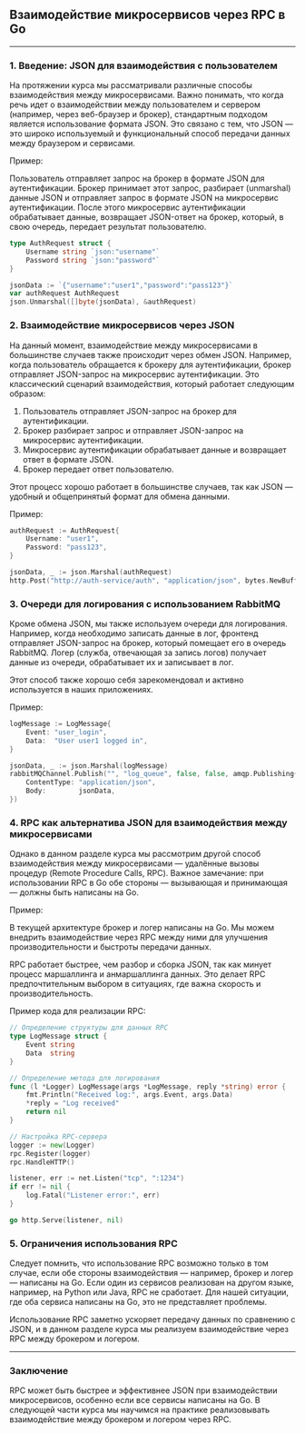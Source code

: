 ## Взаимодействие микросервисов через RPC в Go

---

### 1. **Введение: JSON для взаимодействия с пользователем**

На протяжении курса мы рассматривали различные способы взаимодействия между микросервисами. Важно понимать, что когда речь идет о взаимодействии между пользователем и сервером (например, через веб-браузер и брокер), стандартным подходом является использование формата JSON. Это связано с тем, что JSON — это широко используемый и функциональный способ передачи данных между браузером и сервисами.

Пример:

Пользователь отправляет запрос на брокер в формате JSON для аутентификации. Брокер принимает этот запрос, разбирает (unmarshal) данные JSON и отправляет запрос в формате JSON на микросервис аутентификации. После этого микросервис аутентификации обрабатывает данные, возвращает JSON-ответ на брокер, который, в свою очередь, передает результат пользователю.

```go
type AuthRequest struct {
    Username string `json:"username"`
    Password string `json:"password"`
}

jsonData := `{"username":"user1","password":"pass123"}`
var authRequest AuthRequest
json.Unmarshal([]byte(jsonData), &authRequest)
```

### 2. **Взаимодействие микросервисов через JSON**

На данный момент, взаимодействие между микросервисами в большинстве случаев также происходит через обмен JSON. Например, когда пользователь обращается к брокеру для аутентификации, брокер отправляет JSON-запрос на микросервис аутентификации. Это классический сценарий взаимодействия, который работает следующим образом:

1. Пользователь отправляет JSON-запрос на брокер для аутентификации.
2. Брокер разбирает запрос и отправляет JSON-запрос на микросервис аутентификации.
3. Микросервис аутентификации обрабатывает данные и возвращает ответ в формате JSON.
4. Брокер передает ответ пользователю.

Этот процесс хорошо работает в большинстве случаев, так как JSON — удобный и общепринятый формат для обмена данными.

Пример:

```go
authRequest := AuthRequest{
    Username: "user1",
    Password: "pass123",
}

jsonData, _ := json.Marshal(authRequest)
http.Post("http://auth-service/auth", "application/json", bytes.NewBuffer(jsonData))
```

### 3. **Очереди для логирования с использованием RabbitMQ**

Кроме обмена JSON, мы также используем очереди для логирования. Например, когда необходимо записать данные в лог, фронтенд отправляет JSON-запрос на брокер, который помещает его в очередь RabbitMQ. Логер (служба, отвечающая за запись логов) получает данные из очереди, обрабатывает их и записывает в лог.

Этот способ также хорошо себя зарекомендовал и активно используется в наших приложениях.

Пример:

```go
logMessage := LogMessage{
    Event: "user_login",
    Data:  "User user1 logged in",
}

jsonData, _ := json.Marshal(logMessage)
rabbitMQChannel.Publish("", "log_queue", false, false, amqp.Publishing{
    ContentType: "application/json",
    Body:        jsonData,
})
```

### 4. **RPC как альтернатива JSON для взаимодействия между микросервисами**

Однако в данном разделе курса мы рассмотрим другой способ взаимодействия между микросервисами — удалённые вызовы процедур (Remote Procedure Calls, RPC). Важное замечание: при использовании RPC в Go обе стороны — вызывающая и принимающая — должны быть написаны на Go.

Пример:

В текущей архитектуре брокер и логер написаны на Go. Мы можем внедрить взаимодействие через RPC между ними для улучшения производительности и быстроты передачи данных.

RPC работает быстрее, чем разбор и сборка JSON, так как минует процесс маршаллинга и анмаршаллинга данных. Это делает RPC предпочтительным выбором в ситуациях, где важна скорость и производительность.

Пример кода для реализации RPC:

```go
// Определение структуры для данных RPC
type LogMessage struct {
    Event string
    Data  string
}

// Определение метода для логирования
func (l *Logger) LogMessage(args *LogMessage, reply *string) error {
    fmt.Println("Received log:", args.Event, args.Data)
    *reply = "Log received"
    return nil
}

// Настройка RPC-сервера
logger := new(Logger)
rpc.Register(logger)
rpc.HandleHTTP()

listener, err := net.Listen("tcp", ":1234")
if err != nil {
    log.Fatal("Listener error:", err)
}

go http.Serve(listener, nil)
```

### 5. **Ограничения использования RPC**

Следует помнить, что использование RPC возможно только в том случае, если обе стороны взаимодействия — например, брокер и логер — написаны на Go. Если один из сервисов реализован на другом языке, например, на Python или Java, RPC не сработает. Для нашей ситуации, где оба сервиса написаны на Go, это не представляет проблемы.

Использование RPC заметно ускоряет передачу данных по сравнению с JSON, и в данном разделе курса мы реализуем взаимодействие через RPC между брокером и логером.

---

### Заключение

RPC может быть быстрее и эффективнее JSON при взаимодействии микросервисов, особенно если все сервисы написаны на Go. В следующей части курса мы научимся на практике реализовывать взаимодействие между брокером и логером через RPC.


